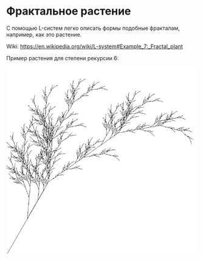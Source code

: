 # Фрактальное растение

С помощью L-систем легко описать формы подобные фракталам, например, как
это растение.

Wiki: https://en.wikipedia.org/wiki/L-system#Example_7:_Fractal_plant

Пример растения для степени рекурсии 6:

![фрактальное растение](../../../image/fractal_plant.png)
